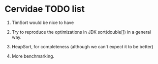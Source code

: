 Cervidae TODO list
==================

1. TimSort would be nice to have

2. Try to reproduce the optimizations in JDK sort(double[]) in a general way.

3. HeapSort, for completeness (although we can't expect it to be better)

4. More benchmarking.